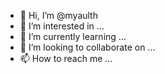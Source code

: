 - 👋 Hi, I’m @myaulth
- 👀 I’m interested in ...
- 🌱 I’m currently learning ...
- 💞️ I’m looking to collaborate on ...
- 📫 How to reach me ...

<!---
myaulth/myaulth is a ✨ special ✨ repository because its `README.md` (this file) appears on your GitHub profile.
You can click the Preview link to take a look at your changes.
--->
